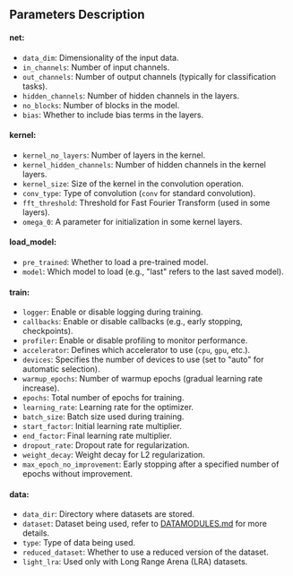 ## Parameters Description

#### **net:**
- `data_dim`: Dimensionality of the input data.
- `in_channels`: Number of input channels.
- `out_channels`: Number of output channels (typically for classification tasks).
- `hidden_channels`: Number of hidden channels in the layers.
- `no_blocks`: Number of blocks in the model.
- `bias`: Whether to include bias terms in the layers.

#### **kernel:**
- `kernel_no_layers`: Number of layers in the kernel.
- `kernel_hidden_channels`: Number of hidden channels in the kernel layers.
- `kernel_size`: Size of the kernel in the convolution operation.
- `conv_type`: Type of convolution (`conv` for standard convolution).
- `fft_threshold`: Threshold for Fast Fourier Transform (used in some layers).
- `omega_0`: A parameter for initialization in some kernel layers.

#### **load_model:**
- `pre_trained`: Whether to load a pre-trained model.
- `model`: Which model to load (e.g., "last" refers to the last saved model).

#### **train:**
- `logger`: Enable or disable logging during training.
- `callbacks`: Enable or disable callbacks (e.g., early stopping, checkpoints).
- `profiler`: Enable or disable profiling to monitor performance.
- `accelerator`: Defines which accelerator to use (`cpu`, `gpu`, etc.).
- `devices`: Specifies the number of devices to use (set to "auto" for automatic selection).
- `warmup_epochs`: Number of warmup epochs (gradual learning rate increase).
- `epochs`: Total number of epochs for training.
- `learning_rate`: Learning rate for the optimizer.
- `batch_size`: Batch size used during training.
- `start_factor`: Initial learning rate multiplier.
- `end_factor`: Final learning rate multiplier.
- `dropout_rate`: Dropout rate for regularization.
- `weight_decay`: Weight decay for L2 regularization.
- `max_epoch_no_improvement`: Early stopping after a specified number of epochs without improvement.

#### **data:**
- `data_dir`: Directory where datasets are stored.
- `dataset`: Dataset being used, refer to [DATAMODULES.md](datamodules/DATAMODULES.md) for more details.
- `type`: Type of data being used.
- `reduced_dataset`: Whether to use a reduced version of the dataset.
- `light_lra`: Used only with Long Range Arena (LRA) datasets.
